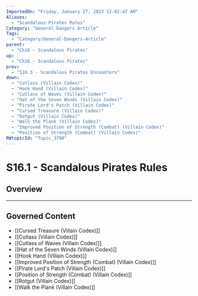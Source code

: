 ```yaml
---
ImportedOn: "Friday, January 27, 2023 12:02:47 AM"
Aliases:
  - "Scandalous Pirates Rules"
Category: "General Dangers Article"
Tags:
  - "Category/General-Dangers-Article"
parent:
  - "Ch16 - Scandalous Pirates"
up:
  - "Ch16 - Scandalous Pirates"
prev:
  - "S16.3 - Scandalous Pirates Encounters"
down:
  - "Cutlass (Villain Codex)"
  - "Hook Hand (Villain Codex)"
  - "Cutlass of Waves (Villain Codex)"
  - "Hat of the Seven Winds (Villain Codex)"
  - "Pirate Lord's Patch (Villain Codex)"
  - "Cursed Treasure (Villain Codex)"
  - "Rotgut (Villain Codex)"
  - "Walk the Plank (Villain Codex)"
  - "Improved Position of Strength (Combat) (Villain Codex)"
  - "Position of Strength (Combat) (Villain Codex)"
RWtopicId: "Topic_3790"
---
```

# S16.1 - Scandalous Pirates Rules
## Overview
---
## Governed Content
- [[Cursed Treasure (Villain Codex)]]
- [[Cutlass (Villain Codex)]]
- [[Cutlass of Waves (Villain Codex)]]
- [[Hat of the Seven Winds (Villain Codex)]]
- [[Hook Hand (Villain Codex)]]
- [[Improved Position of Strength (Combat) (Villain Codex)]]
- [[Pirate Lord's Patch (Villain Codex)]]
- [[Position of Strength (Combat) (Villain Codex)]]
- [[Rotgut (Villain Codex)]]
- [[Walk the Plank (Villain Codex)]]

